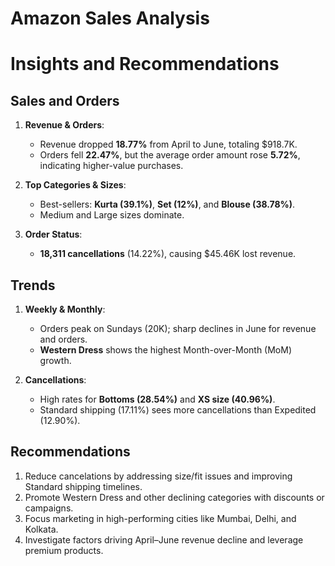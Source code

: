 # Amazon Sales Analysis
 
# Insights and Recommendations  

## **Sales and Orders**  
1. **Revenue & Orders**:  
   - Revenue dropped **18.77%** from April to June, totaling $918.7K.  
   - Orders fell **22.47%**, but the average order amount rose **5.72%**, indicating higher-value purchases.  

2. **Top Categories & Sizes**:  
   - Best-sellers: **Kurta (39.1%)**, **Set (12%)**, and **Blouse (38.78%)**.  
   - Medium and Large sizes dominate.  

3. **Order Status**:  
   - **18,311 cancellations** (14.22%), causing $45.46K lost revenue.  

## **Trends**  
1. **Weekly & Monthly**:  
   - Orders peak on Sundays (20K); sharp declines in June for revenue and orders.  
   - **Western Dress** shows the highest Month-over-Month (MoM) growth.  

2. **Cancellations**:  
   - High rates for **Bottoms (28.54%)** and **XS size (40.96%)**.  
   - Standard shipping (17.11%) sees more cancellations than Expedited (12.90%).  

## **Recommendations**  
1. Reduce cancelations by addressing size/fit issues and improving Standard shipping timelines.  
2. Promote Western Dress and other declining categories with discounts or campaigns.  
3. Focus marketing in high-performing cities like Mumbai, Delhi, and Kolkata.  
4. Investigate factors driving April–June revenue decline and leverage premium products.  
